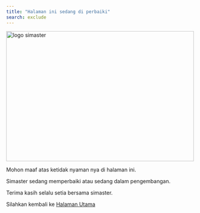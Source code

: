 ```yaml
---
title: "Halaman ini sedang di perbaiki"
search: exclude
---  
```

<img src="/assets/images/logo" alt="logo simaster" width="100%" height="350">
<p>Mohon maaf atas ketidak nyaman nya di halaman ini.</p>
<p>Simaster sedang memperbaiki atau sedang dalam pengembangan.</p>
<p>Terima kasih selalu setia bersama simaster.</p>
<p>Silahkan kembali ke <a href="/">Halaman Utama</a></p>
